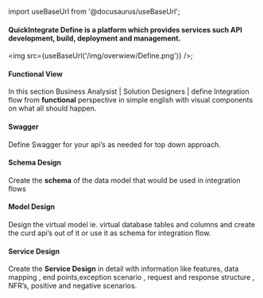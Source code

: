 import useBaseUrl from '@docusaurus/useBaseUrl';

#### QuickIntegrate **Define** is a platform which provides services such API development, build, deployment and management.	

<img src={useBaseUrl('/img/overwiew/Define.png')} />;


#### Functional View 
In this section Business Analysist  | Solution  Designers | define  Integration flow from **functional** perspective in simple english with visual components on what all should happen.

#### Swagger 
Define Swagger for your api’s as needed for top down approach. 

#### Schema Design 
Create the **schema** of the data model that would be used in integration flows 

#### Model Design 
Design the virtual model ie. virtual database tables and columns and create the curd api’s out of it or use it as schema for integration flow.

#### Service Design
Create the  **Service Design** in detail with information like features, data mapping , end points,exception scenario , request and response structure , NFR’s, positive and negative scenarios.